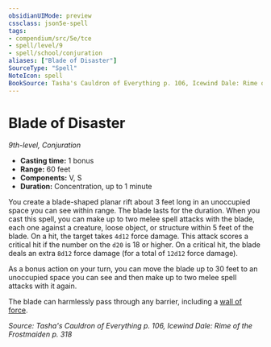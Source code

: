 ```yaml
---
obsidianUIMode: preview
cssclass: json5e-spell
tags:
- compendium/src/5e/tce
- spell/level/9
- spell/school/conjuration
aliases: ["Blade of Disaster"]
SourceType: "Spell"
NoteIcon: spell
BookSource: Tasha's Cauldron of Everything p. 106, Icewind Dale: Rime of the Frostmaiden p. 318
---
```

# Blade of Disaster
*9th-level, Conjuration*  

- **Casting time:** 1 bonus
- **Range:** 60 feet
- **Components:** V, S
- **Duration:** Concentration, up to 1 minute

You create a blade-shaped planar rift about 3 feet long in an unoccupied space you can see within range. The blade lasts for the duration. When you cast this spell, you can make up to two melee spell attacks with the blade, each one against a creature, loose object, or structure within 5 feet of the blade. On a hit, the target takes `4d12` force damage. This attack scores a critical hit if the number on the `d20` is 18 or higher. On a critical hit, the blade deals an extra `8d12` force damage (for a total of `12d12` force damage).

As a bonus action on your turn, you can move the blade up to 30 feet to an unoccupied space you can see and then make up to two melee spell attacks with it again.

The blade can harmlessly pass through any barrier, including a [wall of force](/2-Mechanics/CLI/spells/wall-of-force.md).

*Source: Tasha's Cauldron of Everything p. 106, Icewind Dale: Rime of the Frostmaiden p. 318*